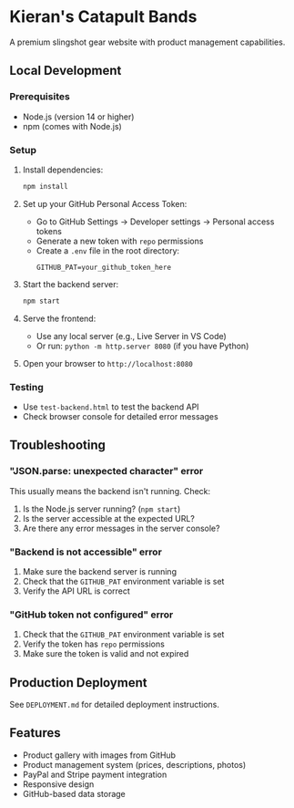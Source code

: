 # Kieran's Catapult Bands

A premium slingshot gear website with product management capabilities.

## Local Development

### Prerequisites
- Node.js (version 14 or higher)
- npm (comes with Node.js)

### Setup
1. Install dependencies:
   ```bash
   npm install
   ```

2. Set up your GitHub Personal Access Token:
   - Go to GitHub Settings → Developer settings → Personal access tokens
   - Generate a new token with `repo` permissions
   - Create a `.env` file in the root directory:
     ```
     GITHUB_PAT=your_github_token_here
     ```

3. Start the backend server:
   ```bash
   npm start
   ```

4. Serve the frontend:
   - Use any local server (e.g., Live Server in VS Code)
   - Or run: `python -m http.server 8080` (if you have Python)

5. Open your browser to `http://localhost:8080`

### Testing
- Use `test-backend.html` to test the backend API
- Check browser console for detailed error messages

## Troubleshooting

### "JSON.parse: unexpected character" error
This usually means the backend isn't running. Check:
1. Is the Node.js server running? (`npm start`)
2. Is the server accessible at the expected URL?
3. Are there any error messages in the server console?

### "Backend is not accessible" error
1. Make sure the backend server is running
2. Check that the `GITHUB_PAT` environment variable is set
3. Verify the API URL is correct

### "GitHub token not configured" error
1. Check that the `GITHUB_PAT` environment variable is set
2. Verify the token has `repo` permissions
3. Make sure the token is valid and not expired

## Production Deployment

See `DEPLOYMENT.md` for detailed deployment instructions.

## Features

- Product gallery with images from GitHub
- Product management system (prices, descriptions, photos)
- PayPal and Stripe payment integration
- Responsive design
- GitHub-based data storage